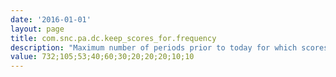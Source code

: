```yaml
---
date: '2016-01-01'
layout: page
title: com.snc.pa.dc.keep_scores_for.frequency
description: "Maximum number of periods prior to today for which scores are collected and kept. The number of periods varies according to the score collection frequency, as follows: daily; weekly; bi-weekly; four weeks; monthly; bi-monthly; quarterly; fiscal quarterly; half-yearly; yearly; fiscal yearly"
value: 732;105;53;40;60;30;20;20;20;10;10 
---
```

